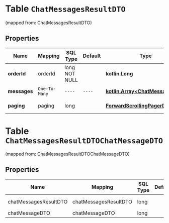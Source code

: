 
# Table `ChatMessagesResultDTO`
(mapped from: ChatMessagesResultDTO)

## Properties
Name | Mapping | SQL Type | Default | Type | Description | Notes
---- | ------- | -------- | ------- | ---- | ----------- | -----
**orderId** | orderId | long NOT NULL |  | **kotlin.Long** | Идентификатор заказа. | 
**messages** | `One-To-Many` | `----` | `----`  | [**kotlin.Array&lt;ChatMessageDTO&gt;**](ChatMessageDTO.md) | Информация о сообщениях. | 
**paging** | paging | long |  | [**ForwardScrollingPagerDTO**](ForwardScrollingPagerDTO.md) |  |  [optional] [foreignkey]



# **Table `ChatMessagesResultDTOChatMessageDTO`**
(mapped from: ChatMessagesResultDTOChatMessageDTO)

## Properties
Name | Mapping | SQL Type | Default | Type | Description | Notes
---- | ------- | -------- | ------- | ---- | ----------- | -----
chatMessagesResultDTO | chatMessagesResultDTO | long | | kotlin.Long | Primary Key | *one*
chatMessageDTO | chatMessageDTO | long | | kotlin.Long | Foreign Key | *many*




